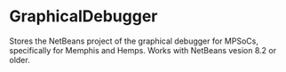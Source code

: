 # GraphicalDebugger
Stores the NetBeans project of the graphical debugger for MPSoCs, specifically for Memphis and Hemps.
Works with NetBeans vesion 8.2 or older.

